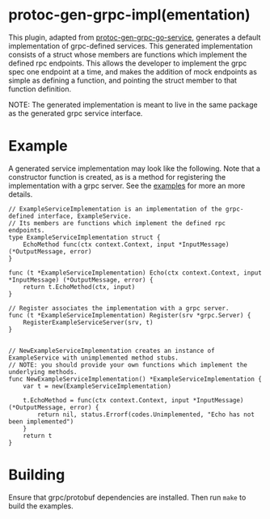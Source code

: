 # protoc-gen-grpc-impl(ementation)

This plugin, adapted from [protoc-gen-grpc-go-service](https://github.com/nstogner/protoc-gen-grpc-go-service), generates a default implementation of grpc-defined services. This generated implementation consists of a struct whose members are functions which implement the defined rpc endpoints.  This allows the developer to implement the grpc spec one endpoint at a time, and makes the addition of mock endpoints as simple as defining a function, and pointing the struct member to that function definition.  

NOTE: The generated implementation is meant to live in the same package as the generated grpc service interface.

# Example

A generated service implementation may look like the following. Note that a constructor function is created, as is a method for registering the implementation with a grpc server.  See the [examples](examples/) for more an more details.

```
// ExampleServiceImplementation is an implementation of the grpc-defined interface, ExampleService.
// Its members are functions which implement the defined rpc endpoints.
type ExampleServiceImplementation struct {
	EchoMethod func(ctx context.Context, input *InputMessage) (*OutputMessage, error)
}

func (t *ExampleServiceImplementation) Echo(ctx context.Context, input *InputMessage) (*OutputMessage, error) {
	return t.EchoMethod(ctx, input)
}

// Register associates the implementation with a grpc server.
func (t *ExampleServiceImplementation) Register(srv *grpc.Server) {
	RegisterExampleServiceServer(srv, t)
}


// NewExampleServiceImplementation creates an instance of ExampleService with unimplemented method stubs.
// NOTE: you should provide your own functions which implement the underlying methods.
func NewExampleServiceImplementation() *ExampleServiceImplementation {
	var t = new(ExampleServiceImplementation)

	t.EchoMethod = func(ctx context.Context, input *InputMessage) (*OutputMessage, error) {
		return nil, status.Errorf(codes.Unimplemented, "Echo has not been implemented")
	}
    return t
}
```




# Building

Ensure that grpc/protobuf dependencies are installed. Then run `make` to build the examples.

